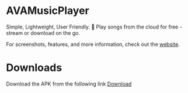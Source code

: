 # AVAMusicPlayer
Simple, Lightweight, User Friendly.
🎵 Play songs from the cloud for free - stream or download on the go.<br>

For screenshots, features, and more information, check out the <a href="" target="_blank">website</a>.

# Downloads
Download the APK from the following link  <a href="" target="_blank">Download</a>
